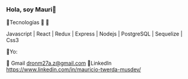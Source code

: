 ### Hola, soy Mauri👋

<!--
**dronM27/dronM27** is a ✨ _special_ ✨ repository because its `README.md` (this file) appears on your GitHub profile.

-->

📢Tecnologías 
🧱 🎨

Javascript | React | Redux | Express | Nodejs | PostgreSQL | Sequelize | Css3 


🔭Yo:

🔎 Gmail dronm27a.z@gmail.com
🔎LinkedIn https://www.linkedin.com/in/mauricio-twerda-musdev/

